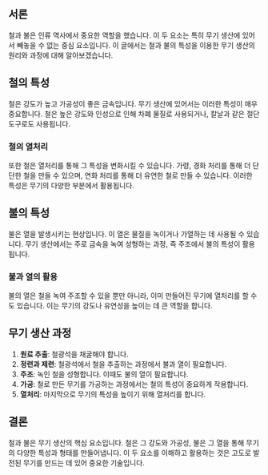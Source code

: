 ## **서론**

철과 불은 인류 역사에서 중요한 역할을 했습니다. 이 두 요소는 특히 무기 생산에 있어서 빼놓을 수 없는 중심 요소입니다. 이 글에서는 철과 불의 특성을 이용한 무기 생산의 원리와 과정에 대해 알아보겠습니다.

## **철의 특성**

철은 강도가 높고 가공성이 좋은 금속입니다. 무기 생산에 있어서는 이러한 특성이 매우 중요합니다. 철은 높은 강도와 인성으로 인해 차폐 물질로 사용되거나, 칼날과 같은 절단 도구로도 사용됩니다.

### **철의 열처리**

또한 철은 열처리를 통해 그 특성을 변화시킬 수 있습니다. 가령, 경화 처리를 통해 더 단단한 철을 만들 수 있으며, 연화 처리를 통해 더 유연한 철로 만들 수 있습니다. 이러한 특성은 무기의 다양한 부분에서 활용됩니다.

## **불의 특성**

불은 열을 발생시키는 현상입니다. 이 열은 물질을 녹이거나 가열하는 데 사용될 수 있습니다. 무기 생산에서는 주로 금속을 녹여 성형하는 과정, 즉 주조에서 불의 특성이 활용됩니다.

### **불과 열의 활용**

불의 열은 철을 녹여 주조할 수 있을 뿐만 아니라, 이미 만들어진 무기에 열처리를 할 수도 있습니다. 이는 무기의 강도나 유연성을 높이는 데 큰 역할을 합니다.

## **무기 생산 과정**

1. **원료 추출**: 철광석을 채굴해야 합니다.
2. **정련과 제련**: 철광석에서 철을 추출하는 과정에서 불과 열이 필요합니다.
3. **주조**: 녹인 철을 성형합니다. 이때도 불의 열이 필요합니다.
4. **가공**: 철로 만든 무기를 가공하는 과정에서는 철의 특성이 중요하게 작용합니다.
5. **열처리**: 마지막으로 무기의 특성을 높이기 위해 열처리를 합니다.

## **결론**

철과 불은 무기 생산의 핵심 요소입니다. 철은 그 강도와 가공성, 불은 그 열을 통해 무기의 다양한 특성과 형태를 만들어냅니다. 이 두 요소를 이해하고 활용하는 것은 고도로 발전된 무기를 만드는 데 있어 중요한 기술입니다.